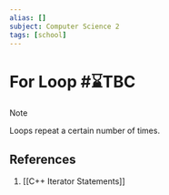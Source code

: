 ```yaml
---
alias: []
subject: Computer Science 2
tags: [school]
---
```

# For Loop #⌛TBC 

> [!note]
> Loops repeat a certain number of times.

## References
1. [[C++ Iterator Statements]]